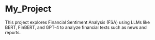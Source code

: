 # My_Project
This project explores Financial Sentiment Analysis (FSA) using LLMs like BERT, FinBERT, and GPT-4 to analyze financial texts such as news and reports. 
